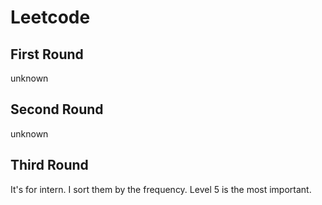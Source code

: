 # Leetcode

## First Round
unknown

## Second Round
unknown

## Third Round
It's for intern. I sort them by the frequency. Level 5 is the most important.
